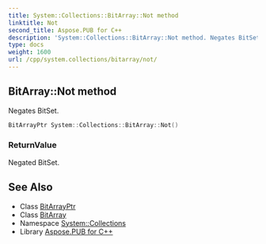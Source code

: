 ```yaml
---
title: System::Collections::BitArray::Not method
linktitle: Not
second_title: Aspose.PUB for C++
description: 'System::Collections::BitArray::Not method. Negates BitSet in C++.'
type: docs
weight: 1600
url: /cpp/system.collections/bitarray/not/
---
```

## BitArray::Not method


Negates BitSet.

```cpp
BitArrayPtr System::Collections::BitArray::Not()
```


### ReturnValue

Negated BitSet.

## See Also

* Class [BitArrayPtr](../../bitarrayptr/)
* Class [BitArray](../)
* Namespace [System::Collections](../../)
* Library [Aspose.PUB for C++](../../../)
